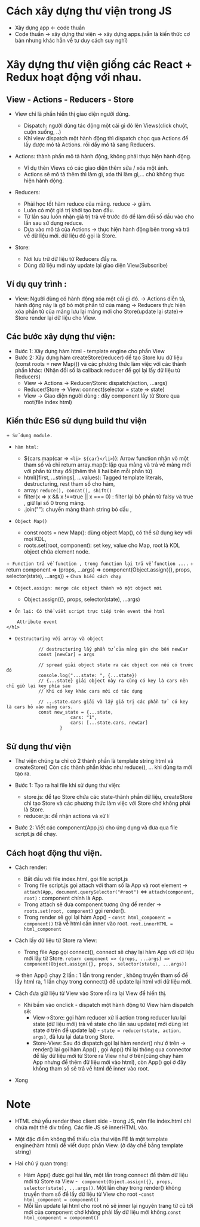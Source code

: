 # Cách xây dựng thư viện trong JS
+ Xây dựng app <- code thuần
+ Code thuần -> xây dựng thư viện -> xây dựng apps.(vẫn là kiến thức cơ bản nhưng khác hẵn về tư duy cách suy nghĩ)

# Xây dựng thư viện giống các React + Redux hoạt động với nhau.
## View - Actions - Reducers - Store
+ View chỉ là phần hiển thị giao diện người dùng.
    + Dispatch:  người dùng tác động một cái gì đó lên Views(click chuột, cuộn xuống, ..)
    + Khi view dispatch một hành động thì dispatch chọc qua Actions để lấy được mô tả Actions. rồi đẩy mô tả sang Reducers.
+ Actions: thành phần mô tả hành động, không phải thực hiện hành động.
    + Ví dụ thèn Views có các giao diện thêm sửa / xóa một ảnh.
    + Actions sẽ mô tả thêm thì làm gì, xóa thì làm gì,... chứ không thực hiện hành động. 
    
+ Reducers:
    + Phải học tốt hàm reduce của mảng. reduce -> giảm.
    + Luôn có một giá trị khởi tạo ban đầu.
    + Từ lần sau luôn nhận giá trị trả về trước đó để làm đối số  đầu vào cho lần sau sử dụng reduce.
    + Dựa vào mô tả của Actions -> thực hiện hành động bên trong và trả về dữ liệu mới. dữ liệu đó gọi là Store.

+ Store: 
    + Nơi lưu trữ dữ liệu từ Reducers đẩy ra.
    + Dùng dữ liệu mới này update lại giao diện View(Subscribe)


## Ví dụ quy trình :
+ View: Người dùng có hành động xóa một cái gì đó. -> Actions diễn tả, hành động này là gỡ bỏ một phần tử của mảng -> 
Reducers thực hiện xóa phần tử của mảng lưu lại mảng mới cho Store(update lại state)-> Store render lại dữ liệu cho View.

## Các bước xây dựng thư viện:
+ Bước 1:  Xây dựng hàm html - template engine cho phần View
+ Bước 2: Xây dựng hàm createStore(reducer) để tạo Store lưu dữ liệu (const roots = new Map()) và các phương thức làm việc với các thành phần khác: (Nhận đối số là callback reducer để gọi lại lấy dữ liệu từ Reducers)
    + View -> Actions -> Reducer/Store: dispatch(action, ...args)
    + Reducer/Store -> View: connect(selector = state => state)
    + View -> Giao diện người dùng : đẩy component lấy từ Store qua root(file index html)

## Kiến thức ES6 sử dụng build thư viện
+` Sử dụng module.`

+ `hàm html:`
    + ${cars.map(car => `<li> ${car}</li>`)}: Arrow function nhận vô một tham số  và chỉ return
        array.map(): lặp qua mảng và trả về mảng mới với phần tử thay đổi(thêm thẻ li hai bên mỗi phần tử)
    + html([first, ...strings], ...values): Tagged template literals, destructuring, rest tham số cho hàm, 
    + array: `reduce(), concat(), shift()`
    + filter(x => x && x !==true || x === 0) : filter lại bỏ phần tử falsy và true , giữ lại số 0 trong mảng.
    + .join(""): chuyển mảng thành string bỏ dấu ,

+ `Object Map()`
    + const roots = new Map(): dùng object Map(), có thể sử dụng key với mọi KDL, 
    + roots.set(root, component): set key, value cho Map, root là KDL object chứa element node.

+` Function trả về function , trong function lại trả về function ....`
    + return component => (props, ...args) => component(Object.assign({}, props, selector(state), ...args))
    + `Chưa hiểu cách chạy`
+ `Object.assign: merge các object thành vô một object mới`
    + Object.assign({}, props, selector(state), ...args)

+ `Ôn lại: Có thể viết script trực tiếp trên event thẻ html`

``` <h1 onclick="console.log(this.innerText)" class="attribute_event">
    Attribute event 
</h1>
```

+ `Destructuring với array và object`
```
            // destructuring lấy phần tử của mảng gán cho bến newCar
            const [newCar] = args

            // spread giải object state ra các object con nếu có trước đó
            console.log("...state: ", {...state})
            // {...state} giải object này ra cũng có key là cars nên chỉ giữ lại key phía sau
            // Khi có key khác cars mới có tác dụng

            // ...state.cars giải và lấy giá trị các phần tử  có key là cars bỏ vào mảng cars.
            const new_state = {...state, 
                        cars: "1",
                        cars: [...state.cars, newCar]
                    }

```


## Sử dụng thư viện
+ Thư viện chúng ta chỉ có 2 thành phần là template string html và createStore() Còn các thành phần khác như reduce(), ... khi dùng ta mới tạo ra.

+ Bước 1:  Tạo ra hai file khi sử dụng thư viện:
    + store.js: để tạo Store chứa các state-thành phần dữ liệu, createStore chỉ tạo Store và các phương thức làm việc với Store chớ không phải là Store.
    + reducer.js: để  nhận actions và xử lí

+ Bước 2: Viết các component(App.js) cho ứng dụng và đưa qua file script.js để chạy.


## Cách hoạt động thư viện.
+ Cách render:
    + Bắt đầu với file index.html, gọi file script.js
    + Trong file script.js gọi attach với tham số là App và root element ->` attach(App, document.querySelector("#root")` <=> `attach(component, root)` :  component chính là App.
    + Trong attach sẽ đưa component tương ứng để render  ->` roots.set(root, component)` gọi render().
    + Trong render sẽ gọi lại hàm App() - `const html_component = component()` trả về  html cần inner vào root. `root.innerHTML = html_component`

+ Cách lấy dữ liệu từ Store ra View:
    + Trong file App gọi connect(), connect sẽ chạy lại hàm App với dữ liệu mới lấy từ Store.
    `return component => (props, ...args) => component(Object.assign({}, props, selector(state), ...args))`

    => thèn App() chạy 2 lần : 1 lần trong render , không truyền tham số để lấy html ra, 1 lần chạy trong connect() để update lại html với dữ liệu mới.


+ Cách đưa giữ liệu từ View vào Store rồi ra lại View để hiển thị.
    + Khi bấm vào onclick - dispatch một hành động từ View hàm dispatch sẽ:
        + View->Store: gọi hàm reducer xử lí action trong reducer lưu lại state (dữ liệu mới) trả về  state cho lần sau update( mới dùng let state ở trên để update lại) - `state = reducer(state, action, args)`, đã lưu lại data trong Store.
        + Store-View:  Sau đó dispatch gọi lại hàm render() như ở trên -> render() lại gọi hàm App() , gọi App() thì lại thông qua connector để  lấy dữ liệu mới từ Store ra View như ở trên(cũng chạy hàm App nhưng để  thêm đữ liệu mới vào html), còn App() gọi ở đây không tham số sẽ trả về  html để inner vào root.

+ Xong

# Note
+ HTML chủ yếu render theo client side - trong JS, nên file index.html chỉ chứa một thẻ div trống. Các file JS sẽ innerHTML vào.

+ Một đặc điểm không thể thiếu của thư viện FE là một template engine(hàm html) để  viết được phần View. (ở đây chế bằng template string)

+ Hai chú ý quan trọng:
    + Hàm App() được gọi hai lần, một lần trong connect để  thêm dữ liệu mới từ Store ra View - ` component(Object.assign({}, props, selector(state), ...args))`. Một lần chạy trong render() không truyền tham số để  lấy dữ liệu từ View cho root -`const html_component = component()`
    + Mỗi lần update lại html cho root nó sẽ inner lại nguyên trang từ cũ tới mới của component chớ không phải lấy dữ liệu mới không.`const html_component = component()`


